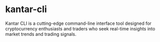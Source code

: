# kantar-cli
Kantar CLI is a cutting-edge command-line interface tool designed for cryptocurrency enthusiasts and traders who seek real-time insights into market trends and trading signals. 
